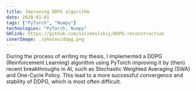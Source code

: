 ```yaml
---
title: Improving DDPG algorithm
date: 2020-01-01
tags: ["PyTorch", "Numpy"]
technologies: "PyTorch, Numpy"
GHlink: https://github.com/szczekulskij/DDPG-reconstruction
coverImage: ./photos/ddpg.png
---
```


During the process of writing my thesis, I implemented a DDPG (Reinforcement Learning) algorithm using PyTorch improving it by (then) recent breakthroughs in AI, such as Stochastic Weighted Averaging (SWA) and One-Cycle Policy. This lead to a more successful convergence and stability of DDPG, which is most often difficult.